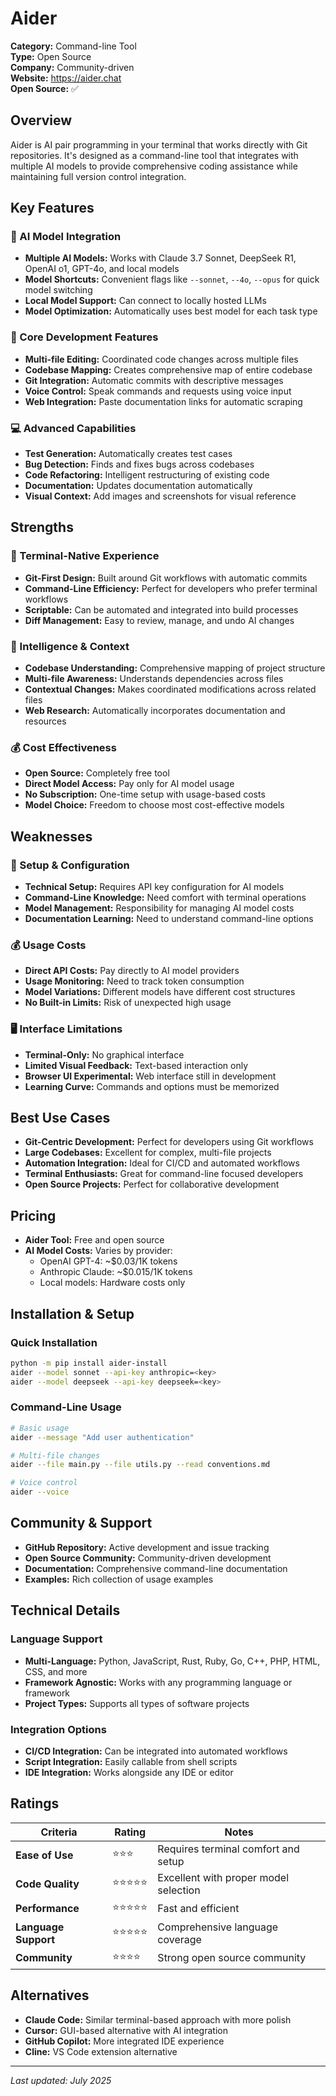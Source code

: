 # Aider

**Category:** Command-line Tool  
**Type:** Open Source  
**Company:** Community-driven  
**Website:** https://aider.chat  
**Open Source:** ✅  

## Overview

Aider is AI pair programming in your terminal that works directly with Git repositories. It's designed as a command-line tool that integrates with multiple AI models to provide comprehensive coding assistance while maintaining full version control integration.

## Key Features

### 🤖 AI Model Integration
- **Multiple AI Models:** Works with Claude 3.7 Sonnet, DeepSeek R1, OpenAI o1, GPT-4o, and local models
- **Model Shortcuts:** Convenient flags like `--sonnet`, `--4o`, `--opus` for quick model switching
- **Local Model Support:** Can connect to locally hosted LLMs
- **Model Optimization:** Automatically uses best model for each task type

### 🔧 Core Development Features
- **Multi-file Editing:** Coordinated code changes across multiple files
- **Codebase Mapping:** Creates comprehensive map of entire codebase
- **Git Integration:** Automatic commits with descriptive messages
- **Voice Control:** Speak commands and requests using voice input
- **Web Integration:** Paste documentation links for automatic scraping

### 💻 Advanced Capabilities
- **Test Generation:** Automatically creates test cases
- **Bug Detection:** Finds and fixes bugs across codebases
- **Code Refactoring:** Intelligent restructuring of existing code
- **Documentation:** Updates documentation automatically
- **Visual Context:** Add images and screenshots for visual reference

## Strengths

### 🎯 Terminal-Native Experience
- **Git-First Design:** Built around Git workflows with automatic commits
- **Command-Line Efficiency:** Perfect for developers who prefer terminal workflows
- **Scriptable:** Can be automated and integrated into build processes
- **Diff Management:** Easy to review, manage, and undo AI changes

### 🧠 Intelligence & Context
- **Codebase Understanding:** Comprehensive mapping of project structure
- **Multi-file Awareness:** Understands dependencies across files
- **Contextual Changes:** Makes coordinated modifications across related files
- **Web Research:** Automatically incorporates documentation and resources

### 💰 Cost Effectiveness
- **Open Source:** Completely free tool
- **Direct Model Access:** Pay only for AI model usage
- **No Subscription:** One-time setup with usage-based costs
- **Model Choice:** Freedom to choose most cost-effective models

## Weaknesses

### 🔧 Setup & Configuration
- **Technical Setup:** Requires API key configuration for AI models
- **Command-Line Knowledge:** Need comfort with terminal operations
- **Model Management:** Responsibility for managing AI model costs
- **Documentation Learning:** Need to understand command-line options

### 💰 Usage Costs
- **Direct API Costs:** Pay directly to AI model providers
- **Usage Monitoring:** Need to track token consumption
- **Model Variations:** Different models have different cost structures
- **No Built-in Limits:** Risk of unexpected high usage

### 🖥️ Interface Limitations
- **Terminal-Only:** No graphical interface
- **Limited Visual Feedback:** Text-based interaction only
- **Browser UI Experimental:** Web interface still in development
- **Learning Curve:** Commands and options must be memorized

## Best Use Cases

- **Git-Centric Development:** Perfect for developers using Git workflows
- **Large Codebases:** Excellent for complex, multi-file projects
- **Automation Integration:** Ideal for CI/CD and automated workflows
- **Terminal Enthusiasts:** Great for command-line focused developers
- **Open Source Projects:** Perfect for collaborative development

## Pricing

- **Aider Tool:** Free and open source
- **AI Model Costs:** Varies by provider:
  - OpenAI GPT-4: ~$0.03/1K tokens
  - Anthropic Claude: ~$0.015/1K tokens
  - Local models: Hardware costs only

## Installation & Setup

### Quick Installation
```bash
python -m pip install aider-install
aider --model sonnet --api-key anthropic=<key>
aider --model deepseek --api-key deepseek=<key>
```

### Command-Line Usage
```bash
# Basic usage
aider --message "Add user authentication"

# Multi-file changes
aider --file main.py --file utils.py --read conventions.md

# Voice control
aider --voice
```

## Community & Support

- **GitHub Repository:** Active development and issue tracking
- **Open Source Community:** Community-driven development
- **Documentation:** Comprehensive command-line documentation
- **Examples:** Rich collection of usage examples

## Technical Details

### Language Support
- **Multi-Language:** Python, JavaScript, Rust, Ruby, Go, C++, PHP, HTML, CSS, and more
- **Framework Agnostic:** Works with any programming language or framework
- **Project Types:** Supports all types of software projects

### Integration Options
- **CI/CD Integration:** Can be integrated into automated workflows
- **Script Integration:** Easily callable from shell scripts
- **IDE Integration:** Works alongside any IDE or editor

## Ratings

| Criteria | Rating | Notes |
|----------|---------|-------|
| **Ease of Use** | ⭐⭐⭐ | Requires terminal comfort and setup |
| **Code Quality** | ⭐⭐⭐⭐⭐ | Excellent with proper model selection |
| **Performance** | ⭐⭐⭐⭐⭐ | Fast and efficient |
| **Language Support** | ⭐⭐⭐⭐⭐ | Comprehensive language coverage |
| **Community** | ⭐⭐⭐⭐ | Strong open source community |

## Alternatives

- **Claude Code:** Similar terminal-based approach with more polish
- **Cursor:** GUI-based alternative with AI integration
- **GitHub Copilot:** More integrated IDE experience
- **Cline:** VS Code extension alternative

---

*Last updated: July 2025*
